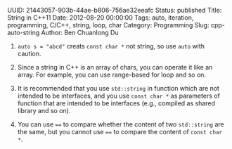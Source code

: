 UUID: 21443057-903b-44ae-b806-756ae32eeafc
Status: published
Title: String in C++11
Date: 2012-08-20 00:00:00
Tags: auto, iteration, programming, C/C++, string, loop, char
Category: Programming
Slug: cpp-auto-string
Author: Ben Chuanlong Du

1. `auto s = "abcd"` creats `const char *` not string, so use `auto` with caution. 

2. Since a string in C++ is an array of chars, 
you can operate it like an array. 
For example, you can use range-based for loop and so on.

3. It is recommended that you use `std::string` in function which are not intended to be 
interfaces, and you use `const char *` as parameters of function that are intended to be 
interfaces (e.g., compiled as shared library and so on).

4. You can use `==` to compare whether the content of two `std::string` are the same,
but you cannot use `==` to compare the content of `const char *`.
